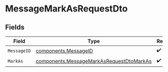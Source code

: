 # MessageMarkAsRequestDto


## Fields

| Field                                                                                                | Type                                                                                                 | Required                                                                                             | Description                                                                                          |
| ---------------------------------------------------------------------------------------------------- | ---------------------------------------------------------------------------------------------------- | ---------------------------------------------------------------------------------------------------- | ---------------------------------------------------------------------------------------------------- |
| `MessageID`                                                                                          | [components.MessageID](../../models/components/messageid.md)                                         | :heavy_check_mark:                                                                                   | N/A                                                                                                  |
| `MarkAs`                                                                                             | [components.MessageMarkAsRequestDtoMarkAs](../../models/components/messagemarkasrequestdtomarkas.md) | :heavy_check_mark:                                                                                   | N/A                                                                                                  |